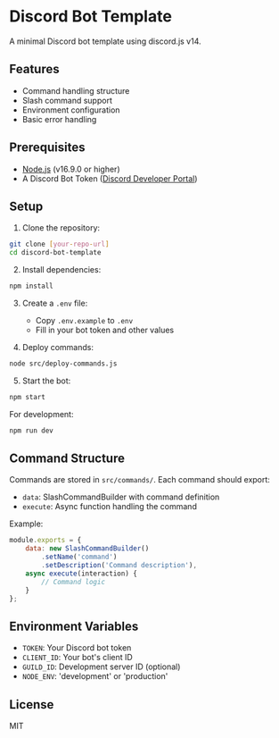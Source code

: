 # Discord Bot Template

A minimal Discord bot template using discord.js v14.

## Features

- Command handling structure
- Slash command support
- Environment configuration
- Basic error handling

## Prerequisites

- [Node.js](https://nodejs.org/) (v16.9.0 or higher)
- A Discord Bot Token ([Discord Developer Portal](https://discord.com/developers/applications))

## Setup

1. Clone the repository:
```bash
git clone [your-repo-url]
cd discord-bot-template
```

2. Install dependencies:
```bash
npm install
```

3. Create a `.env` file:
   - Copy `.env.example` to `.env`
   - Fill in your bot token and other values

4. Deploy commands:
```bash
node src/deploy-commands.js
```

5. Start the bot:
```bash
npm start
```

For development:
```bash
npm run dev
```

## Command Structure

Commands are stored in `src/commands/`. Each command should export:
- `data`: SlashCommandBuilder with command definition
- `execute`: Async function handling the command

Example:
```javascript
module.exports = {
    data: new SlashCommandBuilder()
        .setName('command')
        .setDescription('Command description'),
    async execute(interaction) {
        // Command logic
    }
};
```

## Environment Variables

- `TOKEN`: Your Discord bot token
- `CLIENT_ID`: Your bot's client ID
- `GUILD_ID`: Development server ID (optional)
- `NODE_ENV`: 'development' or 'production'

## License

MIT
